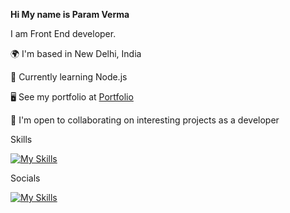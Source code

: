 **Hi My name is Param Verma**

I am Front End developer.

🌍  I'm based in New Delhi, India

🧠  Currently learning Node.js

🖥️  See my portfolio at [Portfolio](https://paramvermaa.github.io/portfolioo/)

🤝  I'm open to collaborating on interesting projects as a developer

Skills

[![My Skills](https://skills.thijs.gg/icons?i=js,html,css,java,react)](https://skills.thijs.gg)

Socials

[![My Skills](https://skills.thijs.gg/icons?i=linkedin)](https://www.linkedin.com/in/param-verma-a198811b8/)
